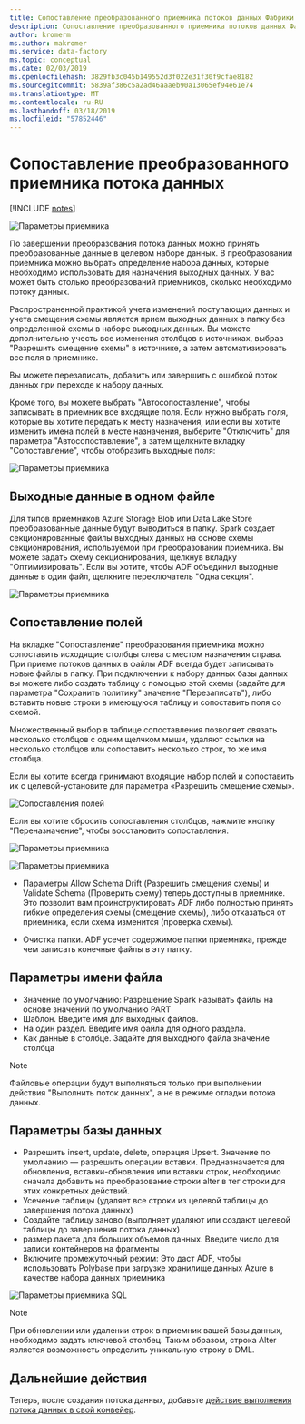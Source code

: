 ```yaml
---
title: Сопоставление преобразованного приемника потоков данных Фабрики данных Azure
description: Сопоставление преобразованного приемника потоков данных Фабрики данных Azure
author: kromerm
ms.author: makromer
ms.service: data-factory
ms.topic: conceptual
ms.date: 02/03/2019
ms.openlocfilehash: 3829fb3c045b149552d3f022e31f30f9cfae8182
ms.sourcegitcommit: 5839af386c5a2ad46aaaeb90a13065ef94e61e74
ms.translationtype: MT
ms.contentlocale: ru-RU
ms.lasthandoff: 03/18/2019
ms.locfileid: "57852446"
---
```

# <a name="mapping-data-flow-sink-transformation"></a>Сопоставление преобразованного приемника потока данных

[!INCLUDE [notes](../../includes/data-factory-data-flow-preview.md)]

![Параметры приемника](media/data-flow/windows1.png "Приемник 1")

По завершении преобразования потока данных можно принять преобразованные данные в целевом наборе данных. В преобразовании приемника можно выбрать определение набора данных, которые необходимо использовать для назначения выходных данных. У вас может быть столько преобразований приемников, сколько необходимо потоку данных.

Распространенной практикой учета изменений поступающих данных и учета смещения схемы является прием выходных данных в папку без определенной схемы в наборе выходных данных. Вы можете дополнительно учесть все изменения столбцов в источниках, выбрав "Разрешить смещение схемы" в источнике, а затем автоматизировать все поля в приемнике.

Вы можете перезаписать, добавить или завершить с ошибкой поток данных при переходе к набору данных.

Кроме того, вы можете выбрать "Автосопоставление", чтобы записывать в приемник все входящие поля. Если нужно выбрать поля, которые вы хотите передать к месту назначения, или если вы хотите изменить имена полей в месте назначения, выберите "Отключить" для параметра "Автосопоставление", а затем щелкните вкладку "Сопоставление", чтобы отобразить выходные поля:

![Параметры приемника](media/data-flow/sink2.png "Приемник 2")

## <a name="output-to-one-file"></a>Выходные данные в одном файле
Для типов приемников Azure Storage Blob или Data Lake Store преобразованные данные будут выводиться в папку. Spark создает секционированные файлы выходных данных на основе схемы секционирования, используемой при преобразовании приемника. Вы можете задать схему секционирования, щелкнув вкладку "Оптимизировать". Если вы хотите, чтобы ADF объединил выходные данные в один файл, щелкните переключатель "Одна секция".

![Параметры приемника](media/data-flow/opt001.png "Параметры приемника")

## <a name="field-mapping"></a>Сопоставление полей

На вкладке "Сопоставление" преобразования приемника можно сопоставить исходящие столбцы слева с местом назначения справа. При приеме потоков данных в файлы ADF всегда будет записывать новые файлы в папку. При подключении к набору данных базы данных вы можете либо создать таблицу с помощью этой схемы (задайте для параметра "Сохранить политику" значение "Перезаписать"), либо вставить новые строки в имеющуюся таблицу и сопоставить поля со схемой.

Множественный выбор в таблице сопоставления позволяет связать несколько столбцов с одним щелчком мыши, удаляют ссылки на несколько столбцов или сопоставить несколько строк, то же имя столбца.

Если вы хотите всегда принимают входящие набор полей и сопоставить их с целевой-установите для параметра «Разрешить смещение схемы».

![Сопоставления полей](media/data-flow/multi1.png "несколько вариантов")

Если вы хотите сбросить сопоставления столбцов, нажмите кнопку "Переназначение", чтобы восстановить сопоставления.

![Параметры приемника](media/data-flow/sink1.png "Приемник 1")

![Параметры приемника](media/data-flow/sink2.png "Приемники")

* Параметры Allow Schema Drift (Разрешить смещения схемы) и Validate Schema (Проверить схему) теперь доступны в приемнике. Это позволит вам проинструктировать ADF либо полностью принять гибкие определения схемы (смещение схемы), либо отказаться от приемника, если схема изменится (проверка схемы).

* Очистка папки. ADF усечет содержимое папки приемника, прежде чем записать конечные файлы в эту папку.

## <a name="file-name-options"></a>Параметры имени файла

   * Значение по умолчанию: Разрешение Spark называть файлы на основе значений по умолчанию PART
   * Шаблон. Введите имя для выходных файлов.
   * На один раздел. Введите имя файла для одного раздела.
   * Как данные в столбце. Задайте для выходного файла значение столбца

> [!NOTE]
> Файловые операции будут выполняться только при выполнении действия "Выполнить поток данных", а не в режиме отладки потока данных.

## <a name="database-options"></a>Параметры базы данных

* Разрешить insert, update, delete, операция Upsert. Значение по умолчанию — разрешить операции вставки. Предназначается для обновления, вставки-обновления или вставки строк, необходимо сначала добавить на преобразование строки alter в тег строки для этих конкретных действий.
* Усечение таблицы (удаляет все строки из целевой таблицы до завершения потока данных)
* Создайте таблицу заново (выполняет удаляют или создают целевой таблицы до завершения потока данных)
* размер пакета для больших объемов данных. Введите число для записи контейнеров на фрагменты
* Включите промежуточный режим: Это даст ADF, чтобы использовать Polybase при загрузке хранилище данных Azure в качестве набора данных приемника

![Параметры приемника SQL](media/data-flow/alter-row2.png "параметры SQL")

> [!NOTE]
> При обновлении или удалении строк в приемник вашей базы данных, необходимо задать ключевой столбец. Таким образом, строка Alter является возможность определить уникальную строку в DML.

## <a name="next-steps"></a>Дальнейшие действия

Теперь, после создания потока данных, добавьте [действие выполнения потока данных в свой конвейер](concepts-data-flow-overview.md).
